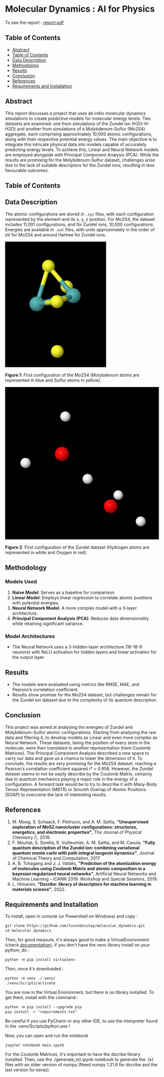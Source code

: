 # Molecular Dynamics : AI for Physics

To see the report : [report.pdf](./report.pdf)

## Table of Contents
- [Abstract](#Abstract)
- [Table of Contents](#Table-of-Contents)
- [Data Description](#Data-Description)
- [Methodology](#Methodology)
- [Results](#Results)
- [Conclusion](#Conclusion)
- [References](#References)
- [Requirements and Installation](#Requirements-and-Installation)

## Abstract

This report discusses a project that uses ab initio molecular dynamics simulations to create
predictive models for molecular energy levels. Two datasets are examined: one from simulations
of the Zundel ion (H2O-H-H2O) and another from simulations of a Molybdenum-Sulfur (Mo2S4)
aggregate, each comprising approximately 10,000 atomic configurations, along with their respective potential energy values. The main objective is to integrate this intricate physical data
into models capable of accurately predicting energy levels. To achieve this, Linear and Neural
Network models are employed alongside with Principal Component Analysis (PCA). While the
results are promising for the Molybdenum-Sulfur dataset, challenges arise due to the lack of
suitable descriptors for the Zundel ions, resulting in less favourable outcomes.

## Table of Contents

## Data Description
The atomic configurations are stored in `.xyz` files, with each configuration represented by the element and its x, y, z position. For Mo2S4, the dataset includes 11,001 configurations, and for Zundel ions, 10,000 configurations. Energies are available in `.out` files, with units approximately in the order of eV for Mo2S4 and around Hartree for Zundel ions.

![Mo2S4](./img/visualisation_3D/first_config_MO2S4.png)

**Figure 1**: First configuration of the Mo2S4 (Molybdenum atoms are represented
in blue and Sulfur atoms in yellow).

![Zundel](./img/visualisation_3D/first_config_zundel.png)

**Figure 2**: First configuration of the Zundel dataset (Hydrogen atoms are represented in white and Oxygen in red).

## Methodology
### Models Used
1. **Naive Model**: Serves as a baseline for comparison.
2. **Linear Model**: Employs linear regression to correlate atomic positions with potential energies.
3. **Neural Network Model**: A more complex model with a 3-layer architecture.
4. **Principal Component Analysis (PCA)**: Reduces data dimensionality while retaining significant variance.

### Model Architectures
- The Neural Network uses a 3-hidden-layer architecture (18-18-8 neurons) with ReLU activation for hidden layers and linear activation for the output layer.

## Results
- The models were evaluated using metrics like RMSE, MAE, and Pearson’s correlation coefficient.
- Results show promise for the Mo2S4 dataset, but challenges remain for the Zundel ion dataset due to the complexity of its quantum description.

## Conclusion

This project was aimed at analysing the energies of Zundel and Molybdenum-Sulfur atomic configurations. Starting from analysing the raw data and filtering it, to develop models as Linear and even
more complex as Neural Network. These datasets, being the position of every atom in the molecule,
were then translated to another representation (here Coulomb Matrices). The Principal Component
Analysis described a new space to carry our data and gave us a chance to lower the dimension of it.
To conclude, the results are very promising for the Mo2S4 dataset, reaching a Pearson’s correlation coefficient squared r² = 0.958. However, the Zundel dataset seems to not be easily describe
by the Coulomb Matrix, certainly due to quantum mechanics playing a major role in the energy of a
configuration. A forward task would be to try to describe it with Many-Body Tensor Representation
(MBTR) or Smooth Overlap of Atomic Positions (SOAP) to overcome the lack of interesting results.

## References
1. M. Moog, S. Schaack, F. Pietrucci, and A. M. Saitta, **"Unsupervised exploration of MoS2 nanocluster configurations: structures, energetics, and electronic properties"**, The Journal of Physical Chemistry C, 2019.
2. F. Mouhat, S. Sorella, R. Vuilleumier, A. M. Saitta, and M. Casula, **"Fully quantum description of the Zundel ion: combining variational quantum monte carlo with path integral langevin dynamics"**, Journal of Chemical Theory and Computation, 2017.
3. A. B. Tchagang and J. J. Valdés, **"Prediction of the atomization energy of molecules using Coulomb Matrix and atomic composition in a bayesian regularized neural networks"**, Artificial Neural Networks and Machine Learning – ICANN 2019: Workshop and Special Sessions, 2019.
4. L. Himanen, **"Dscribe: library of descriptors for machine learning in materials science"**, 2022.

## Requirements and Installation

To install, open in console (or Powershell on Windows) and copy : 

````shell
git clone https://github.com/lucasboistay/molecular_dynamics.git
cd molecular_dynamics
````

Then, for good measure, it's always good to make a VirtualEnvironment (check [documentation](https://docs.python.org/3/library/venv.html#how-venvs-work)), if you don't have 
the venv library install on your python, do : 
````shell
python -m pip install virtualenv
````

Then, once it's downloaded :

````shell
python -m venv ./.venv/
./venv/Scripts/activate
````

You are now in the Virtual Environment, but there is no library installed. To get them, install with the command :
````shell
python -m pip install --upgrade pip
pip install -r "requirements.txt"
````

Be careful if you use PyCharm or any other IDE, to use the interpreter found in the .venv/Scripts/python.exe !

Now, you can open and run the notebook
````shell
jupyter notebook main.ipynb
````

For the Coulomb Matrices, it's important to have the dscribe library installed. Then, use the ./generate_txt.ipynb notebook to generate the .txt files with an older version of numpy (Need numpy 1.21.6 for dscribe and the last version for keras).